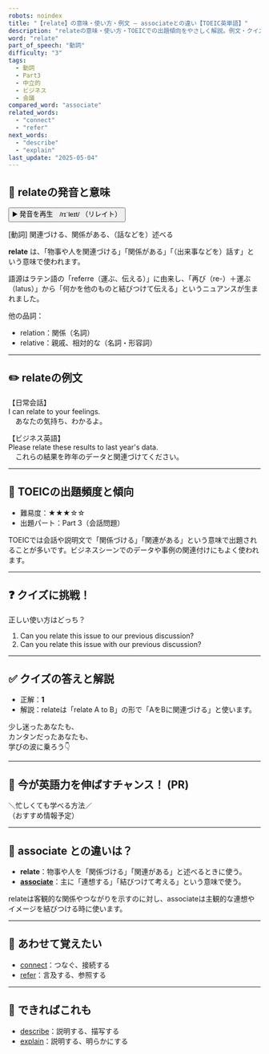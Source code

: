 ```yaml
---
robots: noindex
title: "【relate】の意味・使い方・例文 ― associateとの違い【TOEIC英単語】"
description: "relateの意味・使い方・TOEICでの出題傾向をやさしく解説。例文・クイズ付きでassociateとの違いもわかりやすく学べます。"
word: "relate"
part_of_speech: "動詞"
difficulty: "3"
tags:
  - 動詞
  - Part3
  - 中立的
  - ビジネス
  - 会議
compared_word: "associate"
related_words:
  - "connect"
  - "refer"
next_words:
  - "describe"
  - "explain"
last_update: "2025-05-04"
---
```


## 🔰 relateの発音と意味

<button class="play-audio" onclick="playTTS('relate')">
  <span class="play-audio-main">
    ▶️ 発音を再生　/rɪˈleɪt/
  </span>
  <span class="play-audio-sub">
    （リレイト）
  </span>
</button>

[動詞] 関連づける、関係がある、（話などを）述べる

**relate** は、「物事や人を関連づける」「関係がある」「（出来事などを）話す」という意味で使われます。

語源はラテン語の「referre（運ぶ、伝える）」に由来し、「再び（re-）＋運ぶ（latus）」から「何かを他のものと結びつけて伝える」というニュアンスが生まれました。

他の品詞：  
- relation：関係（名詞）
- relative：親戚、相対的な（名詞・形容詞）

---

## ✏️ relateの例文

【日常会話】  
I can relate to your feelings.  
　あなたの気持ち、わかるよ。

【ビジネス英語】  
Please relate these results to last year's data.  
　これらの結果を昨年のデータと関連づけてください。

---

## 🎯 TOEICの出題頻度と傾向

- 難易度：★★★☆☆
- 出題パート：Part 3（会話問題）

TOEICでは会話や説明文で「関係づける」「関連がある」という意味で出題されることが多いです。ビジネスシーンでのデータや事例の関連付けにもよく使われます。

---

## ❓ クイズに挑戦！

正しい使い方はどっち？

1. Can you relate this issue to our previous discussion?  
2. Can you relate this issue with our previous discussion?

---

## ✅ クイズの答えと解説

- 正解：**1**
- 解説：relateは「relate A to B」の形で「AをBに関連づける」と使います。

少し迷ったあなたも、  
カンタンだったあなたも、  
学びの波に乗ろう👇️

---

## 🚀 今が英語力を伸ばすチャンス！ (PR)

<div class="info-center">
＼忙しくても学べる方法／<br>  
（おすすめ情報予定）
</div>

---

## 🤔  associate との違いは？

- **relate**：物事や人を「関係づける」「関連がある」と述べるときに使う。
- **[associate](/associate)**：主に「連想する」「結びつけて考える」という意味で使う。

relateは客観的な関係やつながりを示すのに対し、associateは主観的な連想やイメージを結びつける時に使います。

---

## 🧩 あわせて覚えたい

- [connect](/connect)：つなぐ、接続する
- [refer](/refer)：言及する、参照する

---

## 📖 できればこれも

- [describe](/describe)：説明する、描写する
- [explain](/explain)：説明する、明らかにする

<!-- cvid: aid01_bid30 -->
